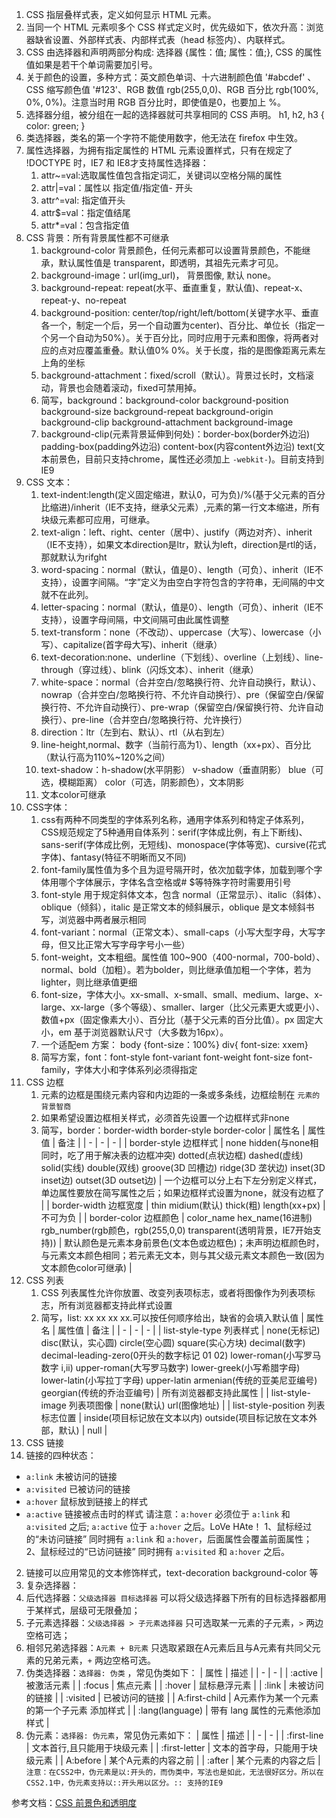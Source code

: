 1. CSS 指层叠样式表，定义如何显示 HTML 元素。
2. 当同一个 HTML 元素呗多个 CSS 样式定义时，优先级如下，依次升高：浏览器缺省设置、外部样式表、内部样式表（head 标签内）、内联样式。
3. CSS 由选择器和声明两部分构成: 选择器 {属性：值; 属性：值;}, CSS 的属性值如果是若干个单词需要加引号。
4. 关于颜色的设置，多种方式：英文颜色单词、十六进制颜色值 '#abcdef' 、CSS 缩写颜色值 '#123'、RGB 数值 rgb(255,0,0)、RGB 百分比 rgb(100%, 0%, 0%)。注意当时用 RGB 百分比时，即使值是0，也要加上 %。
5. 选择器分组，被分组在一起的选择器就可共享相同的 CSS 声明。
		h1, h2, h3 {
			color: green;
		}
6. 类选择器，类名的第一个字符不能使用数字，他无法在 firefox 中生效。
7. 属性选择器，为拥有指定属性的 HTML 元素设置样式，只有在规定了 !DOCTYPE 时，IE7 和 IE8才支持属性选择器：
	1. attr~=val:选取属性值包含指定词汇，关键词以空格分隔的属性
	2. attr|=val：属性以 指定值/指定值- 开头
	3. attr^=val: 指定值开头
	4. attr$=val：指定值结尾
	5. attr*=val：包含指定值
8. CSS 背景：所有背景属性都不可继承
	1. background-color 背景颜色，任何元素都可以设置背景颜色，不能继承，默认属性值是 transparent，即透明，其祖先元素才可见。
	2. background-image：url(img_url)， 背景图像, 默认 none。
	3. background-repeat: repeat(水平、垂直重复，默认值)、repeat-x、repeat-y、no-repeat
	4. background-position: center/top/right/left/bottom(关键字水平、垂直各一个，制定一个后，另一个自动置为center)、百分比、单位长（指定一个另一个自动为50%）。关于百分比，同时应用于元素和图像，将两者对应的点对应覆盖重叠。默认值0% 0%。关于长度，指的是图像距离元素左上角的坐标
	5. background-attachment：fixed/scroll（默认）。背景过长时，文档滚动，背景也会随着滚动，fixed可禁用掉。
	6. 简写，background：background-color background-position background-size background-repeat background-origin background-clip background-attachment background-image
    7. background-clip(元素背景延伸到何处)：border-box(border外边沿) padding-box(padding外边沿) content-box(内容content外边沿) text(文本前景色，目前只支持chrome，属性还必须加上 `-webkit-`)。目前支持到IE9
9. CSS 文本：
	1. text-indent:length(定义固定缩进，默认0，可为负)/%(基于父元素的百分比缩进)/inherit（IE不支持，继承父元素）,元素的第一行文本缩进，所有块级元素都可应用，可继承。
	2. text-align：left、right、center（居中）、justify（两边对齐）、inherit（IE不支持），如果文本direction是ltr，默认为left，direction是rtl的话，那就默认为rifght
	3. word-spacing：normal（默认，值是0）、length（可负）、inherit（IE不支持），设置字间隔。“字”定义为由空白字符包含的字符串，无间隔的中文就不在此列。
	4. letter-spacing：normal（默认，值是0）、length（可负）、inherit（IE不支持），设置字母间隔，中文间隔可由此属性调整
	5. text-transform：none（不改动）、uppercase（大写）、lowercase（小写）、capitalize(首字母大写)、inherit（继承）
	6. text-decoration:none、underline（下划线）、overline（上划线）、line-through（穿过线）、blink（闪烁文本）、inherit（继承）
	7. white-space：normal（合并空白/忽略换行符、允许自动换行，默认）、nowrap（合并空白/忽略换行符、不允许自动换行）、pre（保留空白/保留换行符、不允许自动换行）、pre-wrap（保留空白/保留换行符、允许自动换行）、pre-line（合并空白/忽略换行符、允许换行）
	8. direction：ltr（左到右、默认）、rtl（从右到左）
	9. line-height,normal、数字（当前行高为1）、length（xx+px）、百分比（默认行高为110%~120%之间）
	10. text-shadow：h-shadow(水平阴影） v-shadow（垂直阴影） blue（可选，模糊距离） color（可选，阴影颜色），文本阴影
	11. 文本color可继承
10. CSS字体：
	1. css有两种不同类型的字体系列名称，通用字体系列和特定子体系列，CSS规范规定了5种通用自体系列：serif(字体成比例，有上下断线)、sans-serif(字体成比例，无短线)、monospace(字体等宽)、cursive(花式字体)、fantasy(特征不明晰而又不同)
	2. font-family属性值为多个且为逗号隔开时，依次加载字体，加载到哪个字体用哪个字体展示，字体名含空格或# $等特殊字符时需要用引号
	3. font-style 用于规定斜体文本，包含 normal（正常显示）、italic（斜体）、oblique（倾斜），italic 是正常文本的倾斜展示，oblique 是文本倾斜书写，浏览器中两者展示相同
	4. font-variant：normal（正常文本）、small-caps（小写大型字母，大写字母，但又比正常大写字母字号小一些）
	5. font-weight，文本粗细。属性值 100~900（400-normal，700-bold）、normal、bold（加粗）。若为bolder，则比继承值加粗一个字体，若为lighter，则比继承值更细
	6. font-size，字体大小。xx-small、x-small、small、medium、large、x-large、xx-large（多个等级）、smaller、larger（比父元素更大或更小）、数值+px（固定像素大小）、百分比（基于父元素的百分比值）。px 固定大小，em 基于浏览器默认尺寸（大多数为16px）。
	7. 一个适配em 方案： body {font-size：100%} div{ font-size: xxem}
	8. 简写方案，font：font-style font-variant font-weight font-size font-family，字体大小和字体系列必须得指定
11. CSS 边框
	1. 元素的边框是围绕元素内容和内边距的一条或多条线，边框绘制在 `元素的背景智商` 
	2. 如果希望设置边框相关样式，必须首先设置一个边框样式非none
	3. 简写，border：border-width border-style border-color
 | 属性名 | 属性值 | 备注 |
	| - | - | - |
	| border-style 边框样式 | none hidden(与none相同时，吃了用于解决表的边框冲突) dotted(点状边框) dashed(虚线) solid(实线) double(双线) groove(3D 凹槽边) ridge(3D 垄状边) inset(3D inset边) outset(3D outset边) | 一个边框可以分上右下左分别定义样式，单边属性要放在简写属性之后；如果边框样式设置为none，就没有边框了 |
	| border-width 边框宽度 | thin midium(默认) thick(粗) length(xx+px) | 不可为负 |
	| border-color 边框颜色 | color_name hex_name(16进制) rgb_number(rgb颜色，rgb(255,0,0) transparent(透明背景，IE7开始支持)) | 默认颜色是元素本身前景色(文本色或边框色)；未声明边框颜色时，与元素文本颜色相同；若元素无文本，则与其父级元素文本颜色一致(因为文本颜色color可继承) |
12. CSS 列表
	1. CSS 列表属性允许你放置、改变列表项标志，或者将图像作为列表项标志，所有浏览器都支持此样式设置
	2. 简写，list: xx xx xx xx.可以按任何顺序给出，缺省的会填入默认值
 | 属性名 | 属性值 | 备注 | 
	| - | - | - |
	| list-style-type 列表样式 | none(无标记) disc(默认，实心圆) circle(空心圆) square(实心方块) decimal(数字) decimal-leading-zero(0开头的数字标记 01 02) lower-roman(小写罗马数字 i,ii) upper-roman(大写罗马数字) lower-greek(小写希腊字母) lower-latin(小写拉丁字母) upper-latin armenian(传统的亚美尼亚编号) georgian(传统的乔治亚编号) | 所有浏览器都支持此属性 |
	| list-style-image 列表项图像 | none(默认) url(图像地址) |
	| list-style-position 列表标志位置 | inside(项目标记放在文本以内) outside(项目标记放在文本外部，默认) | null |
13. CSS 链接
  1. 链接的四种状态：
   * `a:link` 未被访问的链接
   * `a:visited` 已被访问的链接
   * `a:hover` 鼠标放到链接上的样式
   * `a:active` 链接被点击时的样式
	请注意：`a:hover` 必须位于 `a:link` 和 `a:visited` 之后; `a:active` 位于 `a:hover` 之后。LoVe HAte！
	1、鼠标经过的“未访问链接” 同时拥有 `a:link` 和 `a:hover`，后面属性会覆盖前面属性；
	2、鼠标经过的“已访问链接” 同时拥有 `a:visited` 和 `a:hover` 之后。
  2. 链接可以应用常见的文本修饰样式，text-decoration background-color 等
14. 复杂选择器：
  1. 后代选择器：`父级选择器 目标选择器` 可以将父级选择器下所有的目标选择器都用于某样式，层级可无限叠加；
  2. 子元素选择器：`父级选择器 > 子元素选择器` 只可选取某一元素的子元素，`>` 两边空格可选；
  3. 相邻兄弟选择器：`A元素 + B元素` 只选取紧跟在A元素后且与A元素有共同父元素的兄弟元素，`+` 两边空格可选。
  4. 伪类选择器：`选择器: 伪类` ，常见伪类如下：
  | 属性 | 描述 |
  | - | - |
  | :active | 被激活元素 |
  | :focus | 焦点元素 |
  | :hover | 鼠标悬浮元素 |
  | :link | 未被访问的链接 |
  | :visited | 已被访问的链接 |
  | A:first-child | A元素作为某一个元素的第一个子元素 添加样式 |
  | :lang(language) | 带有 lang 属性的元素他添加样式 |
  5. 伪元素：`选择器: 伪元素`，常见伪元素如下：
  | 属性 | 描述 |
  | - | - |
  | :first-line | 文本首行,且只能用于块级元素 |
  | :first-letter | 文本的首字母，只能用于块级元素 |
  | A:before | 某个A元素的内容之前 |
  | :after | 某个元素的内容之后 |
  `注意：在CSS2中，伪元素是以:开头的，而伪类中，写法也是如此，无法很好区分。所以在CSS2.1中，伪元素支持以::开头用以区分。:: 支持的IE9`







参考文档：[CSS 前景色和透明度](https://www.cnblogs.com/xiaohuochai/p/5218459.html)

